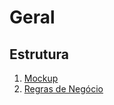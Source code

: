 # Geral

## Estrutura
1. [Mockup](mockup/produto-lote.mockup.md)
2. [Regras de Negócio](regras%20de%20negócio/produto-lote.bdd.md)

